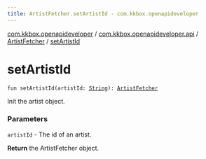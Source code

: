 ```yaml
---
title: ArtistFetcher.setArtistId - com.kkbox.openapideveloper
---
```


[com.kkbox.openapideveloper](../../index.html) / [com.kkbox.openapideveloper.api](../index.html) / [ArtistFetcher](index.html) / [setArtistId](.)

# setArtistId

`fun setArtistId(artistId: `[`String`](https://kotlinlang.org/api/latest/jvm/stdlib/kotlin/-string/index.html)`): `[`ArtistFetcher`](index.html)

Init the artist object.

### Parameters

`artistId` - The id of an artist.

**Return**
the ArtistFetcher object.

